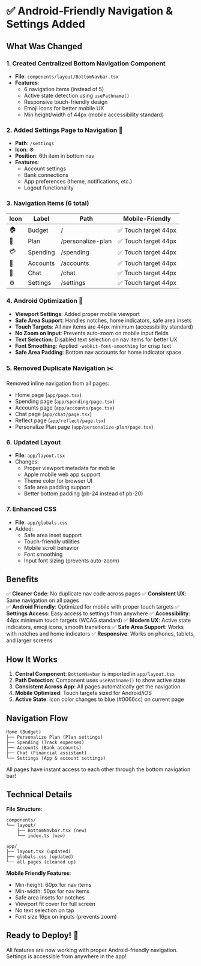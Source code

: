 # ✅ Android-Friendly Navigation & Settings Added

## What Was Changed

### 1. **Created Centralized Bottom Navigation Component**
   - **File**: `components/layout/BottomNavbar.tsx`
   - **Features**:
     - 6 navigation items (instead of 5)
     - Active state detection using `usePathname()`
     - Responsive touch-friendly design
     - Emoji icons for better mobile UX
     - Min height/width of 44px (mobile accessibility standard)

### 2. **Added Settings Page to Navigation** 🔧
   - **Path**: `/settings`
   - **Icon**: ⚙️
   - **Position**: 6th item in bottom nav
   - **Features**:
     - Account settings
     - Bank connections
     - App preferences (theme, notifications, etc.)
     - Logout functionality

### 3. **Navigation Items** (6 total)
   | Icon | Label | Path | Mobile-Friendly |
   |------|-------|------|-----------------|
   | 🏠 | Budget | / | ✅ Touch target 44px |
   | 🎯 | Plan | /personalize-plan | ✅ Touch target 44px |
   | 💳 | Spending | /spending | ✅ Touch target 44px |
   | 🏦 | Accounts | /accounts | ✅ Touch target 44px |
   | 💬 | Chat | /chat | ✅ Touch target 44px |
   | ⚙️ | Settings | /settings | ✅ Touch target 44px |

### 4. **Android Optimization** 📱
   - **Viewport Settings**: Added proper mobile viewport
   - **Safe Area Support**: Handles notches, home indicators, safe area insets
   - **Touch Targets**: All nav items are 44px minimum (accessibility standard)
   - **No Zoom on Input**: Prevents auto-zoom on mobile input fields
   - **Text Selection**: Disabled text selection on nav items for better UX
   - **Font Smoothing**: Applied `-webkit-font-smoothing` for crisp text
   - **Safe Area Padding**: Bottom nav accounts for home indicator space

### 5. **Removed Duplicate Navigation** ✂️
   Removed inline navigation from all pages:
   - Home page (`app/page.tsx`)
   - Spending page (`app/spending/page.tsx`)
   - Accounts page (`app/accounts/page.tsx`)
   - Chat page (`app/chat/page.tsx`)
   - Reflect page (`app/reflect/page.tsx`)
   - Personalize Plan page (`app/personalize-plan/page.tsx`)

### 6. **Updated Layout** 
   - **File**: `app/layout.tsx`
   - Changes:
     - Proper viewport metadata for mobile
     - Apple mobile web app support
     - Theme color for browser UI
     - Safe area padding support
     - Better bottom padding (pb-24 instead of pb-20)

### 7. **Enhanced CSS** 
   - **File**: `app/globals.css`
   - Added:
     - Safe area inset support
     - Touch-friendly utilities
     - Mobile scroll behavior
     - Font smoothing
     - Input font sizing (prevents auto-zoom)

## Benefits

✅ **Cleaner Code**: No duplicate nav code across pages
✅ **Consistent UX**: Same navigation on all pages  
✅ **Android Friendly**: Optimized for mobile with proper touch targets
✅ **Settings Access**: Easy access to settings from anywhere
✅ **Accessibility**: 44px minimum touch targets (WCAG standard)
✅ **Modern UX**: Active state indicators, emoji icons, smooth transitions
✅ **Safe Area Support**: Works with notches and home indicators
✅ **Responsive**: Works on phones, tablets, and larger screens

## How It Works

1. **Central Component**: `BottomNavbar` is imported in `app/layout.tsx`
2. **Path Detection**: Component uses `usePathname()` to show active state
3. **Consistent Across App**: All pages automatically get the navigation
4. **Mobile Optimized**: Touch targets sized for Android/iOS
5. **Active State**: Icon color changes to blue (#0066cc) on current page

## Navigation Flow

```
Home (Budget)
├── Personalize Plan (Plan settings)
├── Spending (Track expenses)
├── Accounts (Bank accounts)
├── Chat (Financial assistant)
└── Settings (App & account settings)
```

All pages have instant access to each other through the bottom navigation bar!

## Technical Details

**File Structure**:
```
components/
└── layout/
    ├── BottomNavbar.tsx (new)
    └── index.ts (new)

app/
├── layout.tsx (updated)
├── globals.css (updated)
└── all pages (cleaned up)
```

**Mobile Friendly Features**:
- Min-height: 60px for nav items
- Min-width: 50px for nav items  
- Safe area insets for notches
- Viewport fit cover for full screen
- No text selection on tap
- Font size 16px on inputs (prevents zoom)

## Ready to Deploy! 🚀

All features are now working with proper Android-friendly navigation. Settings is accessible from anywhere in the app!
